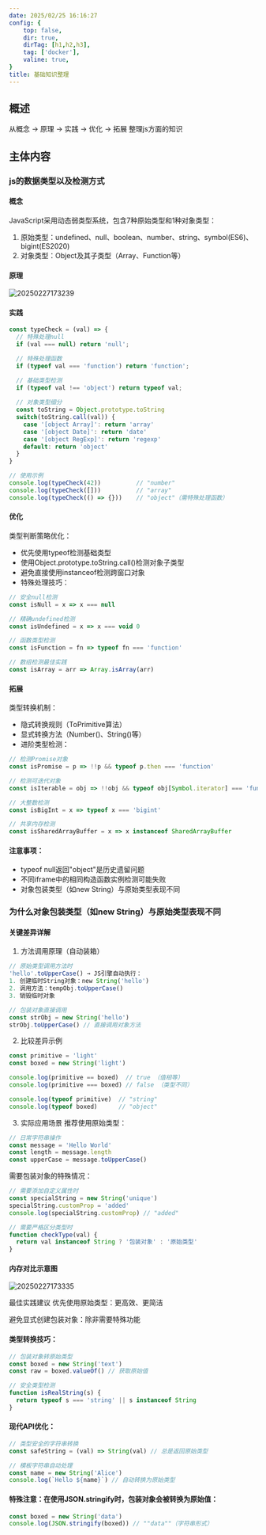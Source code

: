```yaml
---
date: 2025/02/25 16:16:27 
config: {
    top: false,
    dir: true,
    dirTag: [h1,h2,h3],
    tag: ['docker'],
    valine: true,
}
title: 基础知识整理
---
```


## 概述
从概念 -> 原理 -> 实践 -> 优化 -> 拓展 整理js方面的知识

## 主体内容

### js的数据类型以及检测方式

#### 概念
JavaScript采用动态弱类型系统，包含7种原始类型和1种对象类型：
1. 原始类型：undefined、null、boolean、number、string、symbol(ES6)、bigint(ES2020)
2. 对象类型：Object及其子类型（Array、Function等）

#### 原理
![20250227173239](https://cdn.jsdelivr.net/gh/linyonglu/cloudImg/blogs/picture/20250227173239.png)

#### 实践

``` javascript
const typeCheck = (val) => {
  // 特殊处理null
  if (val === null) return 'null';

  // 特殊处理函数
  if (typeof val === 'function') return 'function';

  // 基础类型检测
  if (typeof val !== 'object') return typeof val;
  
  // 对象类型细分
  const toString = Object.prototype.toString
  switch(toString.call(val)) {
    case '[object Array]': return 'array'
    case '[object Date]': return 'date'
    case '[object RegExp]': return 'regexp'
    default: return 'object'
  }
}

// 使用示例
console.log(typeCheck(42))          // "number"
console.log(typeCheck([]))          // "array"
console.log(typeCheck(() => {}))    // "object"（需特殊处理函数）
```

#### 优化
​类型判断策略优化：

- 优先使用typeof检测基础类型
- 使用Object.prototype.toString.call()检测对象子类型
- 避免直接使用instanceof检测跨窗口对象
- ​特殊处理技巧：

``` javascript
// 安全null检测
const isNull = x => x === null

// 精确undefined检测
const isUndefined = x => x === void 0

// 函数类型检测
const isFunction = fn => typeof fn === 'function'

// 数组检测最佳实践
const isArray = arr => Array.isArray(arr)
```

#### 拓展
​类型转换机制：

- 隐式转换规则（ToPrimitive算法）
- 显式转换方法（Number()、String()等）
- ​进阶类型检测：

``` javascript
// 检测Promise对象
const isPromise = p => !!p && typeof p.then === 'function'

// 检测可迭代对象
const isIterable = obj => !!obj && typeof obj[Symbol.iterator] === 'function'

// 大整数检测
const isBigInt = x => typeof x === 'bigint'

// 共享内存检测
const isSharedArrayBuffer = x => x instanceof SharedArrayBuffer
```

#### 注意事项：
- typeof null返回"object"是历史遗留问题
- 不同iframe中的相同构造函数实例检测可能失败
- 对象包装类型（如new String）与原始类型表现不同



### 为什么对象包装类型（如new String）与原始类型表现不同

#### 关键差异详解
1. 方法调用原理（自动装箱）
```javascript
// 原始类型调用方法时
'hello'.toUpperCase() → JS引擎自动执行：
1. 创建临时String对象：new String('hello')
2. 调用方法：tempObj.toUpperCase()
3. 销毁临时对象

// 包装对象直接调用
const strObj = new String('hello')
strObj.toUpperCase() // 直接调用对象方法
```

2. 比较差异示例
``` javascript
const primitive = 'light'
const boxed = new String('light')

console.log(primitive == boxed)  // true （值相等）
console.log(primitive === boxed) // false （类型不同）

console.log(typeof primitive)  // "string"
console.log(typeof boxed)      // "object"
```

3. 实际应用场景
推荐使用原始类型：

``` javascript
// 日常字符串操作
const message = 'Hello World'
const length = message.length
const upperCase = message.toUpperCase()
```

需要包装对象的特殊情况：

``` javascript
// 需要添加自定义属性时
const specialString = new String('unique')
specialString.customProp = 'added'
console.log(specialString.customProp) // "added"

// 需要严格区分类型时
function checkType(val) {
  return val instanceof String ? '包装对象' : '原始类型'
}
```

#### 内存对比示意图
![20250227173335](https://cdn.jsdelivr.net/gh/linyonglu/cloudImg/blogs/picture/20250227173335.png)

最佳实践建议
​优先使用原始类型：更高效、更简洁

​避免显式创建包装对象：除非需要特殊功能

#### ​类型转换技巧：

``` javascript
// 包装对象转原始类型
const boxed = new String('text')
const raw = boxed.valueOf() // 获取原始值

// 安全类型检测
function isRealString(s) {
  return typeof s === 'string' || s instanceof String
}
```

#### ​现代API优化：

``` javascript
// 类型安全的字符串转换
const safeString = (val) => String(val) // 总是返回原始类型

// 模板字符串自动处理
const name = new String('Alice')
console.log(`Hello ${name}`) // 自动转换为原始类型
```

#### 特殊注意：在使用JSON.stringify时，包装对象会被转换为原始值：

``` javascript
const boxed = new String('data')
console.log(JSON.stringify(boxed)) // ""data""（字符串形式）
```
